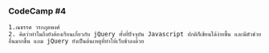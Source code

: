 ### CodeCamp #4
    1.ณธรรศ วรกฤตพงศ์
    2. คิดว่าทําไมถึงยังต้องเรียนเกี่ยวกับ jQuery ทั้งที่ปัจจุบัน Javascript ปกติก็เขียนได้ง่ายขึ้น และมีตัวช่วยอื่นมากขึ้น แถม jQuery ยังเป็นต้นเหตุที่ทําให้เว็บช้าลงด้วย